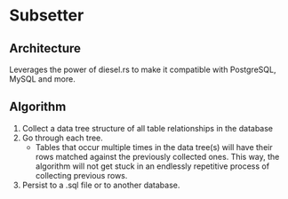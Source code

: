 # Subsetter
## Architecture
Leverages the power of diesel.rs to make it compatible with PostgreSQL, MySQL and more.

## Algorithm
1. Collect a data tree structure of all table relationships in the database
2. Go through each tree.
    * Tables that occur multiple times in the data tree(s) will have their rows matched against the previously collected ones. This way, the algorithm will not get stuck in an endlessly repetitive process of collecting previous rows.
3. Persist to a .sql file or to another database.
